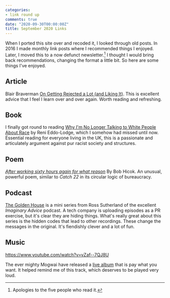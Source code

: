 ```yaml
---
categories:
- link round up
comments: true
date: "2020-09-30T00:00:00Z"
title: September 2020 Links
---
```

  

When I ported this site over and recoded it, I looked through old posts. In 2016 I made monthly link posts where I recommended things I enjoyed. Later, I moved this to a now defunct newsletter.[^1] I thought I would bring back recommendations, changing the format a little bit. So here are some things I've enjoyed.

## Article
Blair Braverman [On Getting Rejected a Lot (and Liking It)](https://getpocket.com/explore/item/on-getting-rejected-a-lot-and-liking-it?utm_source=pocket-newtab-global-en-GB). This is excellent advice that I feel I learn over and over again. Worth reading and refreshing. 

## Book

I finally got round to reading [Why I'm No Longer Talking to White People About Race](https://www.hive.co.uk/Product/Reni-Eddo-Lodge/Why-Im-No-Longer-Talking-to-White-People-About-Race--The-/21140288) by Reni Eddo-Lodge, which I somehow had missed until now. Essential reading for everyone living in the UK, this is a passionate and articulately argument against pur racist society and structures.

## Poem

[*After working sixty hours again for what reason*](https://www.poetryfoundation.org/poems/50029/after-working-sixty-hours-again-for-what-reason) By Bob Hicok. An unusual, powerful poem, similar to *Catch 22* in its circular logic of bureaucracy.

## Podcast
[The Golden House](https://www.the-golden-house-podcast.com/) is a mini series from Ross Sutherland of the excellent *Imaginary Advice* podcast. A tech company is uploading episodes as a PR exercise, but it's clear they are hiding things. What's really great about this series is the hidden codes that lead to other recordings. These change the messages in the original. It's fiendishly clever and a lot of fun.

## Music

https://www.youtube.com/watch?v=vZaf--7QJ8U

The ever mighty Mogwai have released a [live album](https://mogwai.bandcamp.com/album/2018) that is pay what you want. It helped remind me of this track, which deserves to be played very loud.

[^1]: Apologies to the five people who read it.
